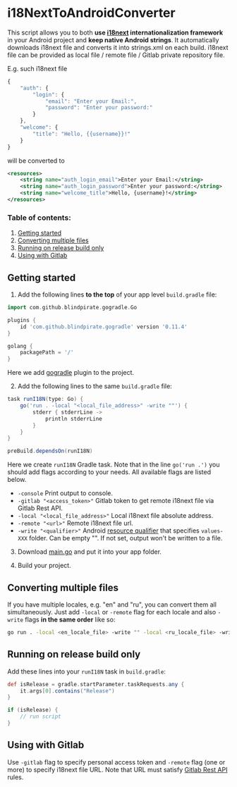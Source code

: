 # i18NextToAndroidConverter

This script allows you to both **use [i18next](https://www.i18next.com) internationalization framework** in your Android project and **keep native Android strings**. It automatically downloads i18next file and converts it into strings.xml on each build. i18next file can be provided as local file / remote file / Gitlab private repository file.

E.g. such i18next file
```javascript
{
    "auth": {
        "login": {
            "email": "Enter your Email:",
            "password": "Enter your password:"
        }
    },
    "welcome": {
        "title": "Hello, {{username}}!"
    }
}
```

will be converted to
```xml
<resources>
    <string name="auth_login_email">Enter your Email:</string>
    <string name="auth_login_password">Enter your password:</string>
    <string name="welcome_title">Hello, {username}!</string>
</resources>
```

### Table of contents:
1. [Getting started](#getting-started)
2. [Converting multiple files](#converting-multiple-files)
3. [Running on release build only](#running-on-release-build-only)
4. [Using with Gitlab](#using-with-gitlab)

## Getting started

1. Add the following lines **to the top** of your app level `build.gradle` file:
```gradle
import com.github.blindpirate.gogradle.Go

plugins {
    id 'com.github.blindpirate.gogradle' version '0.11.4'
}

golang {
    packagePath = '/'
}
```
Here we add [gogradle](https://github.com/gogradle/gogradle) plugin to the project.

2. Add the following lines to the same `build.gradle` file:
```gradle
task runI18N(type: Go) {
    go('run . -local "<local_file_address>" -write ""') {
        stderr { stderrLine ->
            println stderrLine
        }
    }
}

preBuild.dependsOn(runI18N)
```
Here we create `runI18N` Gradle task. Note that in the line `go('run .')` you should add flags according to your needs. All available flags are listed below.
* `-console` Print output to console.
* `-gitlab "<access_token>"` Gitlab token to get remote i18next file via Gitlab Rest API.
* `-local "<local_file_address>"` Local i18next file absolute address.
* `-remote "<url>"` Remote i18next file url.
* `-write "<qualifier>"` Android [resource qualifier](https://developer.android.com/guide/topics/resources/providing-resources) that specifies `values-XXX` folder. Can be empty "". If not set, output won't be written to a file.

3. Download [main.go](https://raw.githubusercontent.com/alexal1/i18NextToAndroidConverter/master/main.go) and put it into your app folder.

4. Build your project.

## Converting multiple files
If you have multiple locales, e.g. "en" and "ru", you can convert them all simultaneously. Just add `-local` or `-remote` flag for each locale and also `-write` flags **in the same order** like so:
```bash
go run . -local <en_locale_file> -write "" -local <ru_locale_file> -write "ru"
```

## Running on release build only
Add these lines into your `runI18N` task in `build.gradle`:
```gradle
def isRelease = gradle.startParameter.taskRequests.any {
    it.args[0].contains("Release")
}

if (isRelease) {
    // run script
}
```

## Using with Gitlab
Use `-gitlab` flag to specify personal access token and `-remote` flag (one or more) to specify i18next file URL. Note that URL must satisfy [Gitlab Rest API](https://docs.gitlab.com/ee/api/repository_files.html) rules.
